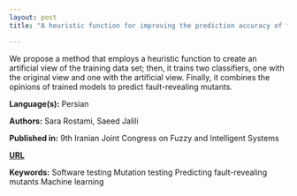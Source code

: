 ```yaml
---
layout: post
title: "A heuristic function for improving the prediction accuracy of fault revealing mutants"

---
```


We propose a method that employs a heuristic function to create an artificial view of the training data set; then, it trains two classifiers, one with the original view and one with the artificial view. Finally, it combines the opinions of trained models to predict fault-revealing mutants.

**Language(s):** Persian

**Authors:** Sara Rostami, Saeed Jalili

**Published in:** 9th Iranian Joint Congress on Fuzzy and Intelligent Systems

[**URL**](https://civilica.com/doc/1436432/)

**Keywords:** <span class="w3-tag w3-round w3-center">Software testing</span> <span class="w3-tag w3-round w3-center">Mutation testing</span> <span class="w3-tag w3-round w3-center">Predicting fault-revealing mutants</span> <span class="w3-tag w3-round w3-center">Machine learning</span>

